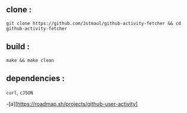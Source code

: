 ## clone : 
```git clone https://github.com/Jstmaul/github-activity-fetcher && cd github-activity-fetcher``` 

## build : 
```make && make clean``` 

## dependencies : 
```curl```, ```cJSON```

-[a][https://roadmap.sh/projects/github-user-activity]
